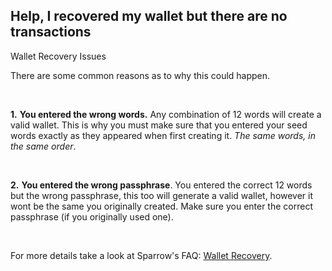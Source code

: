 ## Help, I recovered my wallet but there are no transactions

<p class="text-lg pb-4 font-semibold">Wallet Recovery Issues</p>

There are some common reasons as to why this could happen.

<br>

**1\.** **You entered the wrong words.** Any combination of 12 words will create a valid wallet. This is why you must make sure that you entered
your seed words exactly as they appeared when first creating it. *The same words, in the same order*.

<br>

**2\.** **You entered the wrong passphrase**. You entered the correct 12 words but the wrong passphrase, this too will generate a valid wallet, however
it wont be the same you originally created. Make sure you enter the correct passphrase (if you originally used one).

<br>

For more details take a look at Sparrow's FAQ: 
<a class="text-[#8cb4ff] underline-offset-auto font-semibold" href="https://sparrowwallet.com/docs/faq.html#all-my-addresses-have-changed" target="_blank">Wallet Recovery<a>.
